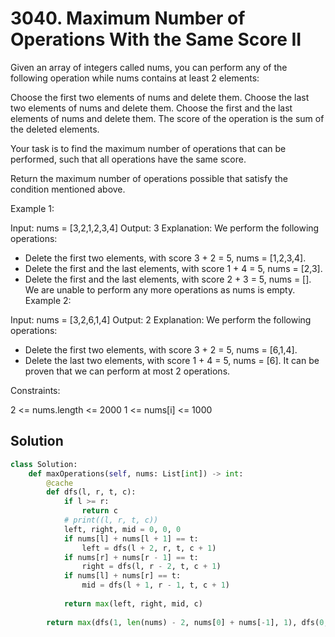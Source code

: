 # 3040. Maximum Number of Operations With the Same Score II
Given an array of integers called nums, you can perform any of the following operation while nums contains at least 2 elements:

Choose the first two elements of nums and delete them.
Choose the last two elements of nums and delete them.
Choose the first and the last elements of nums and delete them.
The score of the operation is the sum of the deleted elements.

Your task is to find the maximum number of operations that can be performed, such that all operations have the same score.

Return the maximum number of operations possible that satisfy the condition mentioned above.

 

Example 1:

Input: nums = [3,2,1,2,3,4]
Output: 3
Explanation: We perform the following operations:
- Delete the first two elements, with score 3 + 2 = 5, nums = [1,2,3,4].
- Delete the first and the last elements, with score 1 + 4 = 5, nums = [2,3].
- Delete the first and the last elements, with score 2 + 3 = 5, nums = [].
We are unable to perform any more operations as nums is empty.
Example 2:

Input: nums = [3,2,6,1,4]
Output: 2
Explanation: We perform the following operations:
- Delete the first two elements, with score 3 + 2 = 5, nums = [6,1,4].
- Delete the last two elements, with score 1 + 4 = 5, nums = [6].
It can be proven that we can perform at most 2 operations.
 

Constraints:

2 <= nums.length <= 2000
1 <= nums[i] <= 1000

## Solution

```python
class Solution:
    def maxOperations(self, nums: List[int]) -> int:
        @cache
        def dfs(l, r, t, c):
            if l >= r:
                return c
            # print((l, r, t, c))
            left, right, mid = 0, 0, 0
            if nums[l] + nums[l + 1] == t:
                left = dfs(l + 2, r, t, c + 1)
            if nums[r] + nums[r - 1] == t:
                right = dfs(l, r - 2, t, c + 1)
            if nums[l] + nums[r] == t:
                mid = dfs(l + 1, r - 1, t, c + 1)
            
            return max(left, right, mid, c)
        
        return max(dfs(1, len(nums) - 2, nums[0] + nums[-1], 1), dfs(0, len(nums) - 3, nums[-1] + nums[-2], 1), dfs(2, len(nums) - 1, nums[0] + nums[1], 1))
```